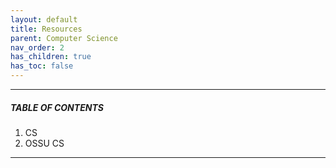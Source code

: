 ```yaml
---
layout: default
title: Resources
parent: Computer Science
nav_order: 2
has_children: true
has_toc: false
---
```


---

##### TABLE OF CONTENTS

1. CS
2. OSSU CS

---
